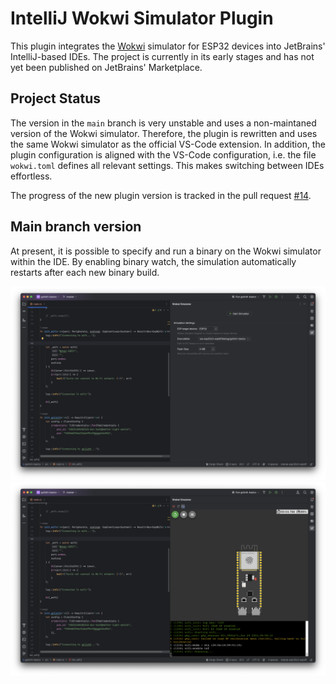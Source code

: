 # IntelliJ Wokwi Simulator Plugin

This plugin integrates the [Wokwi](https://wokwi.com/) simulator for ESP32 devices into JetBrains' IntelliJ-based IDEs.
The project is currently in its early stages and has not yet been published on JetBrains' Marketplace.

## Project Status

The version in the `main` branch is very unstable and uses a non-maintaned version of the Wokwi simulator. Therefore, the plugin is rewritten and uses the same Wokwi simulator as the official VS-Code extension. In addition, the plugin configuration is aligned with the VS-Code configuration, i.e. the file `wokwi.toml` defines all relevant settings. This makes switching between IDEs effortless. 

The progress of the new plugin version is tracked in the pull request [#14](https://github.com/Jozott00/wokwi-intellij/pull/14).



## Main branch version

At present, it is possible to specify and run a binary on the Wokwi simulator within the IDE. By enabling binary watch,
the simulation automatically restarts after each new binary build.

![Simulation Configuration](https://github.com/Jozott00/wokwi-intellij/blob/main/blob/imgs/sim_screenshot0.png)
![Running Simulation](https://github.com/Jozott00/wokwi-intellij/blob/main/blob/imgs/sim_screenshot1.png)
